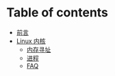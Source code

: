 # Table of contents

* [前言](README.md)
* [Linux 内核]()
  * [内存寻址](Linux_kernel/Memory_addressing.md)
  * [进程](Linux_kernel/Process.md)
  * [FAQ](Linux_kernel/FAQ.md)
